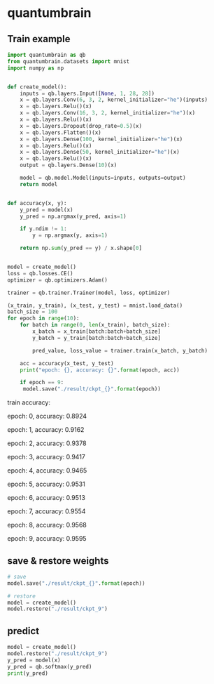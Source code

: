 # quantumbrain

## Train example

``` python
import quantumbrain as qb
from quantumbrain.datasets import mnist
import numpy as np


def create_model():
    inputs = qb.layers.Input([None, 1, 28, 28])
    x = qb.layers.Conv(6, 3, 2, kernel_initializer="he")(inputs)
    x = qb.layers.Relu()(x)
    x = qb.layers.Conv(16, 3, 2, kernel_initializer="he")(x)
    x = qb.layers.Relu()(x)
    x = qb.layers.Dropout(drop_rate=0.5)(x)
    x = qb.layers.Flatten()(x)
    x = qb.layers.Dense(100, kernel_initializer="he")(x)
    x = qb.layers.Relu()(x)
    x = qb.layers.Dense(50, kernel_initializer="he")(x)
    x = qb.layers.Relu()(x)
    output = qb.layers.Dense(10)(x)

    model = qb.model.Model(inputs=inputs, outputs=output)
    return model


def accuracy(x, y):
    y_pred = model(x)
    y_pred = np.argmax(y_pred, axis=1)

    if y.ndim != 1:
        y = np.argmax(y, axis=1)

    return np.sum(y_pred == y) / x.shape[0]


model = create_model()
loss = qb.losses.CE()
optimizer = qb.optimizers.Adam()

trainer = qb.trainer.Trainer(model, loss, optimizer)

(x_train, y_train), (x_test, y_test) = mnist.load_data()
batch_size = 100
for epoch in range(10):
    for batch in range(0, len(x_train), batch_size):
        x_batch = x_train[batch:batch+batch_size]
        y_batch = y_train[batch:batch+batch_size]

        pred_value, loss_value = trainer.train(x_batch, y_batch)

    acc = accuracy(x_test, y_test)
    print("epoch: {}, accuracy: {}".format(epoch, acc))

    if epoch == 9:
     model.save("./result/ckpt_{}".format(epoch))
```

train accuracy:

epoch: 0, accuracy: 0.8924

epoch: 1, accuracy: 0.9162

epoch: 2, accuracy: 0.9378

epoch: 3, accuracy: 0.9417

epoch: 4, accuracy: 0.9465

epoch: 5, accuracy: 0.9531

epoch: 6, accuracy: 0.9513

epoch: 7, accuracy: 0.9554

epoch: 8, accuracy: 0.9568

epoch: 9, accuracy: 0.9595

## save & restore weights

``` python
# save
model.save("./result/ckpt_{}".format(epoch))

# restore
model = create_model()
model.restore("./result/ckpt_9")
```

## predict

``` python
model = create_model()
model.restore("./result/ckpt_9")
y_pred = model(x)
y_pred = qb.softmax(y_pred)
print(y_pred)
```
